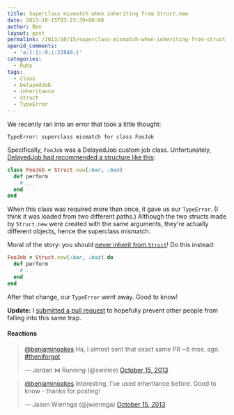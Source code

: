 ```yaml
---
title: Superclass mismatch when inheriting from Struct.new
date: 2013-10-15T03:23:39+00:00
author: Ben
layout: post
permalink: /2013/10/15/superclass-mismatch-when-inheriting-from-struct-new/
openid_comments:
  - 'a:1:{i:0;i:22840;}'
categories:
  - Ruby
tags:
  - class
  - DelayedJob
  - inheritance
  - struct
  - TypeError
---
```

We recently ran into an error that took a little thought:

```
TypeError: superclass mismatch for class FooJob
```

Specifically, `FooJob` was a DelayedJob custom job class. Unfortunately, [DelayedJob had recommended a structure like this](https://github.com/collectiveidea/delayed_job#custom-jobs):

```ruby
class FooJob < Struct.new(:bar, :baz)
  def perform
    # ...
  end
end
```

When this class was required more than once, it gave us our `TypeError`. (I think it was loaded from two different paths.) Although the two structs made by `Struct.new` were created with the same arguments, they're actually different objects, hence the superclass mismatch.

Moral of the story: you should [never inherit from `Struct`](https://u.osu.edu/gee.24/2012/12/13/dont-inherit-from-struct/)! Do this instead:

```ruby
FooJob = Struct.new(:bar, :baz) do
  def perform
    # ...
  end
end
```

After that change, our `TypeError` went away. Good to know!

**Update:** I [submitted a pull request](https://github.com/collectiveidea/delayed_job/pull/590) to hopefully prevent other people from falling into this same trap.

#### Reactions

<blockquote class="twitter-tweet">
  <p>
    <a href="https://twitter.com/benjaminoakes">@benjaminoakes</a> Ha, I almost sent that exact same PR ~6 mos. ago. <a href="https://twitter.com/search?q=%23theniforgot&src=hash">#theniforgot</a>
  </p>
  
  <p>
    &mdash; Jordan ⋈ Running (@swirlee) <a href="https://twitter.com/swirlee/statuses/389992880766345216">October 15, 2013</a>
  </p>
</blockquote>

<blockquote class="twitter-tweet">
  <p>
    <a href="https://twitter.com/benjaminoakes">@benjaminoakes</a> Interesting, I've used inheritance before. Good to know - thanks for posting!
  </p>
  
  <p>
    &mdash; Jason Wieringa (@jwieringa) <a href="https://twitter.com/jwieringa/statuses/390109399206752257">October 15, 2013</a>
  </p>
</blockquote>
